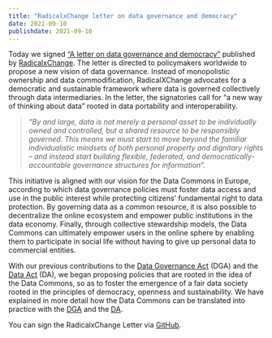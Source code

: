 ```yaml
---
title: "RadicalxChange letter on data governance and democracy"
date: 2021-09-10
publishdate: 2021-09-10
---
```

Today we signed [“A letter on data governance and democracy”](https://www.radicalxchange.org/media/announcements/a-letter-on-data-governance-and-democracy/?mc_cid=5edb8d63cb&mc_eid=8f43b70664) published by [RadicalxChange](https://www.radicalxchange.org). The letter is directed to policymakers worldwide to propose a new vision of data governance. Instead of monopolistic ownership and data commodification, RadicalXChange advocates for a democratic and sustainable framework where data is governed collectively through data intermediaries. In the letter, the signatories call for “a new way of thinking about data” rooted in data portability and interoperability.

>*“By and large, data is not merely a personal asset to be individually owned and controlled, but a shared resource to be responsibly governed. This means we must start to move beyond the familiar individualistic mindsets of both personal property and dignitary rights – and instead start building flexible, federated, and democratically-accountable governance structures for information”.*

This initiative is aligned with our vision for the Data Commons in Europe, according to which data governance policies must foster data access and use in the public interest while protecting citizens’ fundamental right to data protection. By governing data as a common resource, it is also possible to decentralize the online ecosystem and empower public institutions in the data economy. Finally, through collective stewardship models, the Data Commons can ultimately empower users in the online sphere by enabling them to participate in social life without having to give up personal data to commercial entities. 

With our previous contributions to the [Data Governance Act](https://ec.europa.eu/info/law/better-regulation/have-your-say/initiatives/12491-Data-sharing-in-the-EU-common-European-data-spaces-new-rules-/F1656900_en) (DGA) and the [Data Act](https://ec.europa.eu/info/law/better-regulation/have-your-say/initiatives/13045-Data-Act-&-amended-rules-on-the-legal-protection-of-databases/F2660205_en) (DA), we began proposing policies that are rooted in the idea of the Data Commons, so as to foster the emergence of a fair data society rooted in the principles of democracy, openness and sustainability. We have explained in more detail how the Data Commons can be translated into practice with the [DGA](https://www.openfuture.eu/five-opportunities-data-commons/) and the [DA](https://www.openfuture.eu/data-act-consultation/).

You can sign the RadicalxChange Letter via [GitHub](https://github.com/login?return_to=https%3A%2F%2Fgithub.com%2FRadicalxChange%2Fdatagovletter%2Fissues%2Fnew%3Fassignees%3Dalexrandaccio%26labels%3Dsignature%26template%3Dsign-letter.yml%26title%3D%255BSIGN%255D%2BYour%2BName%2BHere).
